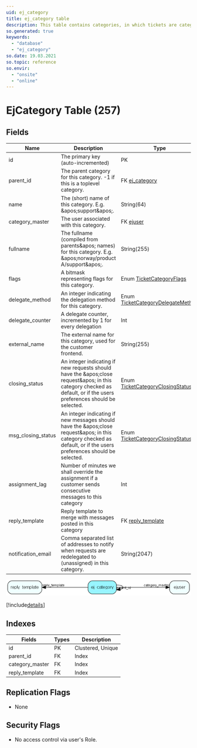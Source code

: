 ```yaml
---
uid: ej_category
title: ej_category table
description: This table contains categories, in which tickets are categorized. The categories are organized in a hierarchial manner.
so.generated: true
keywords:
  - "database"
  - "ej_category"
so.date: 19.03.2021
so.topic: reference
so.envir:
  - "onsite"
  - "online"
---
```


# EjCategory Table (257)

## Fields

| Name | Description | Type | Null |
|------|-------------|------|:----:|
|id|The primary key (auto-incremented)|PK| |
|parent\_id|The parent category for this category. -1 if this is a toplevel category.|FK [ej_category](ej_category.md)| |
|name|The (short) name of this category. E.g. &amp;apos;support&amp;apos;.|String(64)|&#x25CF;|
|category\_master|The user associated with this category.|FK [ejuser](ejuser.md)|&#x25CF;|
|fullname|The fullname (compiled from parents&amp;apos; names) for this category. E.g. &amp;apos;norway/product A/support&amp;apos;.|String(255)|&#x25CF;|
|flags|A bitmask representing flags for this category.|Enum [TicketCategoryFlags](enums\EnumTicketCategoryFlags.md)|&#x25CF;|
|delegate\_method|An integer indicating the delegation method for this category.|Enum [TicketCategoryDelegateMethod](enums\EnumTicketCategoryDelegateMethod.md)|&#x25CF;|
|delegate\_counter|A delegate counter, incremented by 1 for every delegation|Int| |
|external\_name|The external name for this category, used for the customer frontend.|String(255)|&#x25CF;|
|closing\_status|An integer indicating if new requests should have the &amp;apos;close request&amp;apos; in this category checked as default, or if the users preferences should be selected.|Enum [TicketCategoryClosingStatus](enums\EnumTicketCategoryClosingStatus.md)|&#x25CF;|
|msg\_closing\_status|An integer indicating if new messages should have the &amp;apos;close request&amp;apos; in this category checked as default, or if the users preferences should be selected.|Enum [TicketCategoryClosingStatus](enums\EnumTicketCategoryClosingStatus.md)|&#x25CF;|
|assignment\_lag|Number of minutes we shall override the assignment if a customer sends consecutive messages to this category|Int|&#x25CF;|
|reply\_template|Reply template to merge with messages posted in this category|FK [reply_template](reply_template.md)|&#x25CF;|
|notification\_email|Comma separated list of addresses to notify when requests are redelegated to (unassigned) in this category.|String(2047)|&#x25CF;|


![ej_category table relationship diagram](media\ej_category.png)

[!include[details](./includes/ej-category.md)]

## Indexes

| Fields | Types | Description |
|--------|-------|-------------|
|id |PK |Clustered, Unique |
|parent\_id |FK |Index |
|category\_master |FK |Index |
|reply\_template |FK |Index |

## Replication Flags

* None

## Security Flags

* No access control via user's Role.

